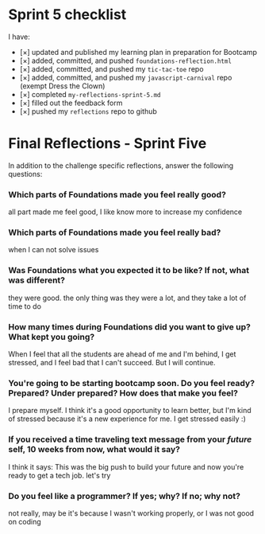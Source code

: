 # Sprint 5 checklist

I have:
- [×] updated and published my learning plan in preparation for Bootcamp
- [×] added, committed, and pushed `foundations-reflection.html`
- [×] added, committed, and pushed my `tic-tac-toe` repo
- [×] added, committed, and pushed my `javascript-carnival` repo  (exempt Dress the Clown)
- [×] completed `my-reflections-sprint-5.md`
- [×] filled out the feedback form
- [×] pushed my `reflections` repo to github





# Final Reflections - Sprint Five 

In addition to the challenge specific reflections, answer the following questions:


### Which parts of Foundations made you feel really good?

all part made me feel good, I like know more to increase my confidence

### Which parts of Foundations made you feel really bad?

when I can not solve issues

### Was Foundations what you expected it to be like? If not, what was different?
they were good. the only thing was they were a lot, and they take a lot of time to do



### How many times during Foundations did you want to give up? What kept you going?

When I feel that all the students are ahead of me and I'm behind, I get stressed, and I feel bad that I can't succeed.  But I will continue.

### You're going to be starting bootcamp soon. Do you feel ready? Prepared? Under prepared? How does that make you feel?

I prepare myself. I think it's a good opportunity to learn better, but I'm kind of stressed because it's a new experience for me.
I get stressed easily :)


### If you received a time traveling text message from your _future_ self, 10 weeks from now, what would it say?

I think it says: This was the big push to build your future and now you're ready to get a tech job. let's try

### Do you feel like a programmer? If yes; why? If no; why not?
not really, may be it's because I wasn't working properly, or I was not good on coding

